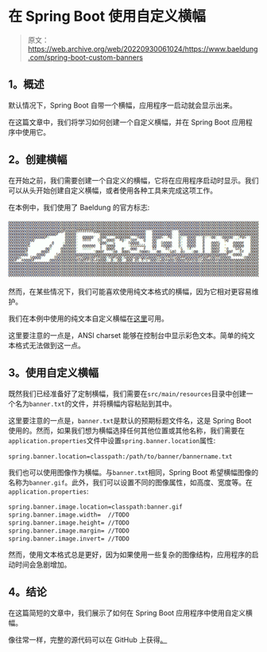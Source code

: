 # 在 Spring Boot 使用自定义横幅

> 原文：<https://web.archive.org/web/20220930061024/https://www.baeldung.com/spring-boot-custom-banners>

## 1。概述

默认情况下，Spring Boot 自带一个横幅，应用程序一启动就会显示出来。

在这篇文章中，我们将学习如何创建一个自定义横幅，并在 Spring Boot 应用程序中使用它。

## 2。创建横幅

在开始之前，我们需要创建一个自定义的横幅，它将在应用程序启动时显示。我们可以从头开始创建自定义横幅，或者使用各种工具来完成这项工作。

在本例中，我们使用了 Baeldung 的官方标志:

[![Screenshot-from-2017-03-15-18-29-35](img/7832d4821baf9b938f26621da36651d9.png)](/web/20220626202546/https://www.baeldung.com/wp-content/uploads/2017/03/Screenshot-from-2017-03-15-18-29-35.png)

然而，在某些情况下，我们可能喜欢使用纯文本格式的横幅，因为它相对更容易维护。

我们在本例中使用的纯文本自定义横幅在[这里](https://web.archive.org/web/20220626202546/https://github.com/eugenp/tutorials/blob/master/spring-boot-modules/spring-boot-basic-customization/src/main/resources/banner.txt)可用。

这里要注意的一点是，ANSI charset 能够在控制台中显示彩色文本。简单的纯文本格式无法做到这一点。

## 3。使用自定义横幅

既然我们已经准备好了定制横幅，我们需要在`src/main/resources`目录中创建一个名为`banner.txt`的文件，并将横幅内容粘贴到其中。

这里要注意的一点是，`banner.txt`是默认的预期标题文件名，这是 Spring Boot 使用的。然而，如果我们想为横幅选择任何其他位置或其他名称，我们需要在`application.properties`文件中设置`spring.banner.location`属性:

```
spring.banner.location=classpath:/path/to/banner/bannername.txt
```

我们也可以使用图像作为横幅。与`banner.txt`相同，Spring Boot 希望横幅图像的名称为`banner.gif`。此外，我们可以设置不同的图像属性，如高度、宽度等。在`application.properties`:

```
spring.banner.image.location=classpath:banner.gif
spring.banner.image.width=  //TODO
spring.banner.image.height= //TODO
spring.banner.image.margin= //TODO
spring.banner.image.invert= //TODO
```

然而，使用文本格式总是更好，因为如果使用一些复杂的图像结构，应用程序的启动时间会急剧增加。

## 4。结论

在这篇简短的文章中，我们展示了如何在 Spring Boot 应用程序中使用自定义横幅。

像往常一样，完整的源代码可以在 GitHub 上获得[。](https://web.archive.org/web/20220626202546/https://github.com/eugenp/tutorials/tree/master/spring-boot-modules/spring-boot-basic-customization)